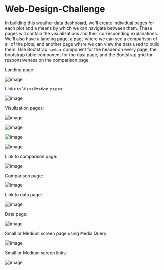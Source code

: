 # Web-Design-Challenge
In building this weather data dashboard, we'll create individual pages for each plot and a means by which we can navigate between them. These pages will contain the visualizations and their corresponding explanations. We'll also have a landing page, a page where we can see a comparison of all of the plots, and another page where we can view the data used to build them. Use Bootstrap `navbar` component for the header on every page, the bootstrap table component for the data page, and the Bootstrap grid for responsiveness on the comparison page.

Landing page:


![image](https://user-images.githubusercontent.com/79819331/120378466-7707c380-c2ec-11eb-8754-f9811ca8fc99.png)


Links to Visualization pages:

![image](https://user-images.githubusercontent.com/79819331/120378604-a3234480-c2ec-11eb-89e8-eb6f0f9bc0c4.png)


Visulization pages:

![image](https://user-images.githubusercontent.com/79819331/120378740-ccdc6b80-c2ec-11eb-912f-75dea407a208.png)

![image](https://user-images.githubusercontent.com/79819331/120381065-f945b700-c2ef-11eb-819a-b2cdc4b9fffc.png)


![image](https://user-images.githubusercontent.com/79819331/120381174-17131c00-c2f0-11eb-83ec-a0b2f62f3049.png)

![image](https://user-images.githubusercontent.com/79819331/120381262-35791780-c2f0-11eb-9505-f9f668853f59.png)

Link to comparison page:

![image](https://user-images.githubusercontent.com/79819331/120381486-796c1c80-c2f0-11eb-81ce-8a61a0713baf.png)


Comparison page:

![image](https://user-images.githubusercontent.com/79819331/120381560-97d21800-c2f0-11eb-88ba-b35f6b1588c8.png)


Link to data page:

![image](https://user-images.githubusercontent.com/79819331/120381728-cfd95b00-c2f0-11eb-99b5-a3f2d336e274.png)

Data page:


![image](https://user-images.githubusercontent.com/79819331/120381875-feefcc80-c2f0-11eb-9960-dbb6344fc0c5.png)



Small or Medium screen page using Media Query:

![image](https://user-images.githubusercontent.com/79819331/120383604-15972300-c2f3-11eb-99b2-b671a92bd2ae.png)


Small or Medium screen links:

![image](https://user-images.githubusercontent.com/79819331/120383752-4414fe00-c2f3-11eb-8917-f390b0107952.png)






